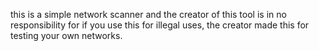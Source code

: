 this is a simple network scanner and the creator of this tool is in no responsibility for if you use this for illegal uses, the creator made this for testing your own networks.
